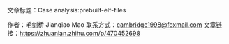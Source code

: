 文章标题：Case analysis:prebuilt-elf-files

作者：毛剑桥 Jianqiao Mao
联系方式：cambridge1998@foxmail.com
文章链接：https://zhuanlan.zhihu.com/p/470452698


